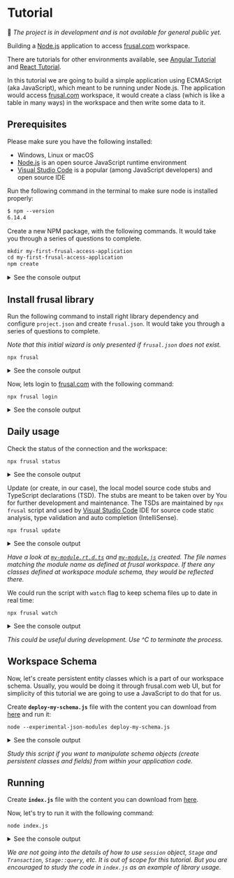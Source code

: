 # Tutorial

🚧 *The project is in development and is not available for general public yet.*

Building a [Node.js] application to access [frusal.com] workspace.

There are tutorials for other environments available, see [Angular Tutorial] and [React Tutorial].

In this tutorial we are going to build a simple application using ECMAScript (aka JavaScript), which meant to be running under Node.js. The application would access [frusal.com] workspace, it would create a class (which is like a table in many ways) in the workspace and then write some data to it.

## Prerequisites

Please make sure you have the following installed:

- Windows, Linux or macOS
- [Node.js] is an open source JavaScript runtime environment
- [Visual Studio Code] is a popular (among JavaScript developers) and open source IDE

Run the following command in the terminal to make sure node is installed properly:

```txt
$ npm --version
6.14.4
```

Create a new NPM package, with the following commands. It would take you through a series of questions to complete.

```txt
mkdir my-first-frusal-access-application
cd my-first-frusal-access-application
npm create
```

<details><summary>See the console output</summary>

```txt
This utility will walk you through creating a package.json file.
It only covers the most common items, and tries to guess sensible defaults.

See `npm help json` for definitive documentation on these fields
and exactly what they do.

Use `npm install <pkg>` afterwards to install a package and
save it as a dependency in the package.json file.

Press ^C at any time to quit.
package name: (my-first-frusal-access-application)
version: (1.0.0)
description:
entry point: (index.js)
test command:
git repository:
keywords:
author:
license: (ISC)
About to write to /Users/alex/temp/del-me/my-first-frusal-access-application/package.json:

{
  "name": "my-first-frusal-access-application",
  "version": "1.0.0",
  "description": "",
  "main": "index.js",
  "scripts": {
    "test": "echo \"Error: no test specified\" && exit 1"
  },
  "author": "",
  "license": "ISC"
}


Is this OK? (yes) yes
```

</details>

## Install frusal library

Run the following command to install right library dependency and configure `project.json` and create `frusal.json`. It would take you through a series of questions to complete.

*Note that this initial wizard is only presented if `frusal.json` does not exist.*

```text
npx frusal
```

<details><summary>See the console output</summary>

```txt
If you are using any source control system like git or svn, you might want to check in any outstanding changes to isolate the changes done by this installation.
Do you want to continue? [yes]: yes

Initialising my-first-frusal-access-application npm project for frusal library which allows to connect to frusal.com workspace.

Please choose library type:
  [1] @frusal/library-for-browser: Bundled library designed to run in a browser with no external dependencies.
  [2] @frusal/library-for-node: Bundled library designed to run under node.js with no external dependencies.
  [3] @frusal/library: Core library with "autobahn" and "rxjs" dependencies.
Library type [1]: 2

Please choose generated source code language:
  [1] ECMAScript (aka JavaScript)
  [2] TypeScript
Source code [1]: 1

Please choose generated source code module loader type:
  [1] ECMAScript 6 Modules (using import statements) *recommended*
  [2] RequireJS (using require() function)
Module loader [1]: 1

Source code model location [.]: .

Installing "frusal" npm dependency...

 * Frusal.com access library is successfully initialised for project my-first-frusal-access-application.
 * Next, please login and start updating your source code stabs and schema declarations.
 * You can use `npm run frusal login`, `npm run frusal update` or `npm run frusal watch` commands.

Please read the note above [ok]: ok
Thank you.
```

</details>

Now, lets login to [frusal.com] with the following command:

```text
npx frusal login
```

<details><summary>See the console output</summary>

```txt
Frusal login: fred@example.com
Password:
Please choose a workspace:
  [1] Unit Test
Workspace [1]: 1

CONNECTED to workspace 'Unit Test' (ws_001_unit_test) as 'unit.test@fruit-salad.tech'
```

</details>

## Daily usage

Check the status of the connection and the workspace:

``` text
npx frusal status
```

<details><summary>See the console output</summary>

```txt
CLI script to install and configure frusal.com workspace access library with static type checking against live schema.

User preferences: /Users/alex/.npm-frusal (first in ancestry)
Base directory: /Users/alex/temp/del-me/my-first-frusal-access-application
Config file: frusal.json
Source code model location: .

CONNECTED to workspace 'Unit Test' (ws_001_unit_test) as 'unit.test@fruit-salad.tech'

Classes in 'My Module':
 - Book
```

</details>

Update (or create, in our case), the local model source code stubs and TypeScript declarations (TSD). The stubs are meant to be taken over by You for further development and maintenance. The TSDs are maintained by `npx frusal` script and used by [Visual Studio Code] IDE for source code static analysis, type validation and auto completion (IntelliSense).

```text
npx frusal update
```

<details><summary>See the console output</summary>

```txt
Updating schema changes for workspace 'Unit Test' (ws_001_unit_test), connected as 'unit.test@fruit-salad.tech'
Source code model location: .

Updating on 20/04/2020, 5:52:04 pm...
  my-module.rt.d.ts
  my-module.js
Done
```

</details>

*Have a look at  [`my-module.rt.d.ts`](./my-module.rt.d.ts) and [`my-module.js`](./my-module.js) created. The file names matching the module name as defined at frusal workspace. If there any classes defined at workspace module schema, they would be reflected there.*

We could run the script with `watch` flag to keep schema files up to date in real time:

```text
npx frusal watch
```

<details><summary>See the console output</summary>

```txt
Watching schema changes at workspace 'Unit Test' (ws_001_unit_test), connected as 'unit.test@fruit-salad.tech'...
Source code model location: .

Updating on 20/04/2020, 5:54:14 pm...
Done
```

</details>

*This could be useful during development. Use ^C to terminate the process.*

## Workspace Schema

Now, let's create persistent entity classes which is a part of our workspace schema. Usually, you would be doing it through frusal.com web UI, but for simplicity of this tutorial we are going to use a JavaScript to do that for us.

Create __`deploy-my-schema.js`__ file with the content you can download from [here](./deploy-my-schema.js) and run it:

```text
node --experimental-json-modules deploy-my-schema.js
```

<details><summary>See the console output</summary>

```text
Connecting to workspace "ws_001_unit_test"...
Creating classes at module "My Module"...
Schema changes deployed.
```

</details>

*Study this script if you want to manipulate schema objects (create persistent classes and fields) from within your application code.*

## Running

Create __`index.js`__ file with the content you can download from [here](./index.js).

Now, let's try to run it with the following command:

```text
node index.js
```

<details><summary>See the console output</summary>

```text
Login...
User name: Unit Test
Workspace: Unit Test
Module: My Module
Found the following books already exist: b0k3f0,b0k4f0,b0k5f0,b0k6f0,b0k7f0
New Book created: Bible
Done.
```

</details>

*We are not going into the details of how to use `session` object, `Stage` and `Transaction`, `Stage::query`, etc. It is out of scope for this tutorial. But you are encouraged to study the code in `index.js` as an example of library usage.*

[frusal.com]: https://frusal.com
[Node.js]: https://nodejs.org
[Visual Studio Code]: https://code.visualstudio.com/
[Angular Tutorial]: https://github.com/frusal/frusal-tutorial-angular
[React Tutorial]: https://github.com/frusal/frusal-tutorial-react
[Node.js Tutorial]: https://github.com/frusal/frusal-tutorial-node
